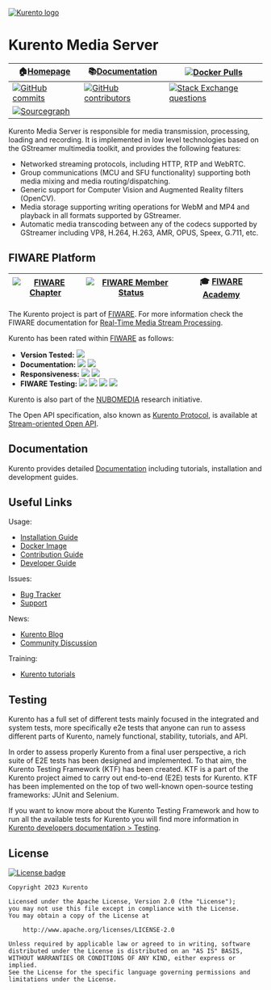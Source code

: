 [![Kurento logo](https://secure.gravatar.com/avatar/21a2a12c56b2a91c8918d5779f1778bf?s=120)](https://kurento.openvidu.io/)



# Kurento Media Server

| :house:[Homepage](https://kurento.openvidu.io/)                                                                                                                                                                                    | :books:[Documentation](https://doc-kurento.readthedocs.io/)                                                                                                                 | [![Docker Pulls](https://img.shields.io/docker/pulls/kurento/kurento-media-server?color=blue&label=Docker&logo=docker&logoColor=blue)](https://hub.docker.com/r/kurento/kurento-media-server)                           |
| ---                                                                                                                                                                                                                                | ---                                                                                                                                                                         | ---                                                                                                                                                                                                                     |
| [![GitHub commits](https://img.shields.io/github/commits-difference/Kurento/kurento?base=eabf6de352fb927df91baa2ec26794dac8c64d78&head=HEAD&label=Commits&logo=github)](https://github.com/Kurento/kurento/graphs/commit-activity) | [![GitHub contributors](https://img.shields.io/github/contributors/Kurento/kurento?label=Contributors&logo=github)](https://github.com/Kurento/kurento/graphs/contributors) | [![Stack Exchange questions](https://img.shields.io/stackexchange/stackoverflow/t/kurento?color=orange&label=Stack%20Overflow&logo=stackoverflow&logoColor=orange)](https://stackoverflow.com/questions/tagged/kurento) |
| [![Sourcegraph](https://img.shields.io/badge/Explore%20with%20Sourcegraph-Kurento-00CBEC?logo=sourcegraph)](https://sourcegraph.com/github.com/Kurento/kurento)                                                                    |                                                                                                                                                                             |                                                                                                                                                                                                                         |

Kurento Media Server is responsible for media transmission, processing, loading and recording. It is implemented in low level technologies based on the GStreamer multimedia toolkit, and provides the following features:

* Networked streaming protocols, including HTTP, RTP and WebRTC.
* Group communications (MCU and SFU functionality) supporting both media mixing and media routing/dispatching.
* Generic support for Computer Vision and Augmented Reality filters (OpenCV).
* Media storage supporting writing operations for WebM and MP4 and playback in all formats supported by GStreamer.
* Automatic media transcoding between any of the codecs supported by GStreamer including VP8, H.264, H.263, AMR, OPUS, Speex, G.711, etc.




## FIWARE Platform

| [![FIWARE Chapter](https://nexus.lab.fiware.org/repository/raw/public/badges/chapters/media-streams.svg)](https://www.fiware.org/developers/catalogue/) | [![FIWARE Member Status](https://nexus.lab.fiware.org/static/badges/statuses/kurento.svg)](https://www.fiware.org/developers/catalogue/) | :mortar_board: [FIWARE Academy](https://fiware-academy.readthedocs.io/en/latest/processing/kurento) |
| ---                                                                                                                                                     | ---                                                                                                                                      | ---                                                                                                 |

The Kurento project is part of [FIWARE]. For more information check the FIWARE documentation for [Real-Time Media Stream Processing](https://fiwaretourguide.readthedocs.io/en/latest/processing/kurento/introduction/).

Kurento has been rated within [FIWARE] as follows:

- **Version Tested:**
  ![](https://img.shields.io/badge/dynamic/json.svg?label=Version&url=https://fiware.github.io/catalogue/json/kurento.json&query=$.version&colorB=blue)
- **Documentation:**
  ![ ](https://img.shields.io/badge/dynamic/json.svg?label=Completeness&url=https://fiware.github.io/catalogue/json/kurento.json&query=$.docCompleteness&colorB=blue)
  ![ ](https://img.shields.io/badge/dynamic/json.svg?label=Usability&url=https://fiware.github.io/catalogue/json/kurento.json&query=$.docSoundness&colorB=blue)
- **Responsiveness:**
  ![ ](https://img.shields.io/badge/dynamic/json.svg?label=Time%20to%20Respond&url=https://fiware.github.io/catalogue/json/kurento.json&query=$.timeToCharge&colorB=blue)
  ![ ](https://img.shields.io/badge/dynamic/json.svg?label=Time%20to%20Fix&url=https://fiware.github.io/catalogue/json/kurento.json&query=$.timeToFix&colorB=blue)
- **FIWARE Testing:**
  ![ ](https://img.shields.io/badge/dynamic/json.svg?label=Tests%20Passed&url=https://fiware.github.io/catalogue/json/kurento.json&query=$.failureRate&colorB=blue)
  ![ ](https://img.shields.io/badge/dynamic/json.svg?label=Scalability&url=https://fiware.github.io/catalogue/json/kurento.json&query=$.scalability&colorB=blue)
  ![ ](https://img.shields.io/badge/dynamic/json.svg?label=Performance&url=https://fiware.github.io/catalogue/json/kurento.json&query=$.performance&colorB=blue)
  ![ ](https://img.shields.io/badge/dynamic/json.svg?label=Stability&url=https://fiware.github.io/catalogue/json/kurento.json&query=$.stability&colorB=blue)

Kurento is also part of the [NUBOMEDIA](https://nubomedia.readthedocs.io/en/latest/) research initiative.

The Open API specification, also known as [Kurento Protocol](https://doc-kurento.readthedocs.io/en/latest/features/kurento_protocol.html), is available at [Stream-oriented Open API](http://docs.streamoriented.apiary.io/).

[FIWARE]: https://www.fiware.org/



## Documentation

Kurento provides detailed [Documentation](https://doc-kurento.readthedocs.io/) including tutorials, installation and development guides.



## Useful Links

Usage:

* [Installation Guide](https://doc-kurento.readthedocs.io/en/latest/user/installation.html)
* [Docker Image](https://hub.docker.com/r/kurento/kurento-media-server)
* [Contribution Guide](https://doc-kurento.readthedocs.io/en/latest/project/contributing.html)
* [Developer Guide](https://doc-kurento.readthedocs.io/en/latest/dev/dev_guide.html)

Issues:

* [Bug Tracker](https://github.com/Kurento/kurento/issues)
* [Support](https://doc-kurento.readthedocs.io/en/latest/user/support.html)

News:

* [Kurento Blog](https://kurento.openvidu.io/blog)
* [Community Discussion](https://groups.google.com/g/kurento)

Training:

* [Kurento tutorials](https://doc-kurento.readthedocs.io/en/latest/user/tutorials.html)



## Testing

Kurento has a full set of different tests mainly focused in the integrated and system tests, more specifically e2e tests that anyone can run to assess different parts of Kurento, namely functional, stability, tutorials, and API.

In order to assess properly Kurento from a final user perspective, a rich suite of E2E tests has been designed and implemented. To that aim, the Kurento Testing Framework (KTF) has been created. KTF is a part of the Kurento project aimed to carry out end-to-end (E2E) tests for Kurento. KTF has been implemented on the top of two well-known open-source testing frameworks: JUnit and Selenium.

If you want to know more about the Kurento Testing Framework and how to run all the available tests for Kurento you will find more information in [Kurento developers documentation > Testing](https://doc-kurento.readthedocs.io/en/latest/dev/testing.html).



## License

[![License badge](https://img.shields.io/github/license/Kurento/kurento?label=License&logo=apache)](https://www.apache.org/licenses/LICENSE-2.0)

```
Copyright 2023 Kurento

Licensed under the Apache License, Version 2.0 (the "License");
you may not use this file except in compliance with the License.
You may obtain a copy of the License at

    http://www.apache.org/licenses/LICENSE-2.0

Unless required by applicable law or agreed to in writing, software
distributed under the License is distributed on an "AS IS" BASIS,
WITHOUT WARRANTIES OR CONDITIONS OF ANY KIND, either express or implied.
See the License for the specific language governing permissions and
limitations under the License.
```
